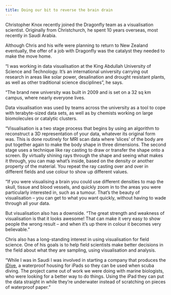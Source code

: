 ```yaml
---
title: Doing our bit to reverse the brain drain
---
```


Christopher Knox recently joined the Dragonfly team as a
visualisation scientist. Originally from Christchurch, he spent 10
years overseas, most recently in Saudi Arabia. 

Although Chris
and his wife were planning to return to New Zealand eventually, the
offer of a job with Dragonfly was the catalyst they needed to make the
move home.

<!--more-->

“I was working in data visualisation at the King Abdullah University
of Science and Technology. It’s an international university carrying
out research in areas like solar power, desalination and drought
resistant plants, as well as other traditional science disciplines”,
he says.

“The brand new university was built in 2009 and is set on a 32 sq km
campus, where nearly everyone lives.

Data visualisation was used by teams across the university as a tool
to cope with terabyte-sized data sets, as well as by chemists working
on large biomolecules or catalytic clusters.

“Visualisation is a two stage process that begins by using an
algorithm to reconstruct a 3D representation of your data, whatever
its original form was. This is done routinely for MRI scan data where
‘slices’ of the body are put together again to make the body shape in
three dimensions.  The second stage uses a technique like ray casting
to draw or transfer the shape onto a screen. By virtually shining rays
through the shape and seeing what makes it through, you can map what’s
inside, based on the density or another property of the material. You
repeat the ray casting over and over in different fields and use
colour to show up different values.

“If you were visualising a brain you could use different densities to
map the skull, tissue and blood vessels, and quickly zoom in to the
areas you were particularly interested in, such as a tumour. That’s
the beauty of visualisation – you can get to what you want quickly,
without having to wade through all your data.

But visualisation also has a downside. “The great strength and
weakness of visualisation is that it looks awesome! That can make it
very easy to show people the wrong result – and when it’s up there in
colour it becomes very believable.”

Chris also has a long-standing interest in using visualisation
for field science. One of his goals is to help field scientists make
better decisions in the field about what they are sampling, using
visualisation and analysis.

“While I was in Saudi I was involved in starting a company that
produces the [iDive](http://idivehousing.com/), a waterproof housing
for iPads so they can be used when scuba diving. The project came out
of work we were doing with marine biologists, who were looking for a
better way to do things. Using the iPad they can put the data straight
in while they’re underwater instead of scratching on pieces of
waterproof paper.”
